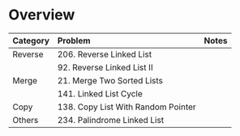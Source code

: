 # Overview

| Category | Problem | Notes |
| :--- | :--- | :--- |
| Reverse | 206. Reverse Linked List |  |
|  | 92. Reverse Linked List II |  |
| Merge | 21. Merge Two Sorted Lists |  |
|  | 141. Linked List Cycle |  |
| Copy | 138. Copy List With Random Pointer |  |
| Others | 234. Palindrome Linked List |  |

